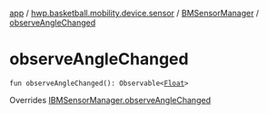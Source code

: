 [app](../../index.md) / [hwp.basketball.mobility.device.sensor](../index.md) / [BMSensorManager](index.md) / [observeAngleChanged](.)

# observeAngleChanged

`fun observeAngleChanged(): Observable<`[`Float`](https://kotlinlang.org/api/latest/jvm/stdlib/kotlin/-float/index.html)`>`

Overrides [IBMSensorManager.observeAngleChanged](../-i-b-m-sensor-manager/observe-angle-changed.md)

